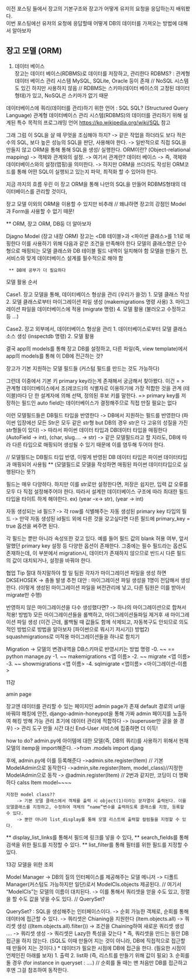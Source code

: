 이전 포스팅 들에서 장고의 기본구조와 장고가 어떻게 유저의 요청을 응답하는지 배워봤다.   
이번 포스팅에선 유저의 요청에 응답할때 어떻게 DB의 데이터를 가져오는 방법에 대해서 알아보자   

## 장고 모델 (ORM)

1. 데이터 베이스   
  장고는 데이터 베이스(RDBMS)로 데이터를 저장하고, 관리한다
RDBMS? : 관계형 데이터 베이스 관리 시스템
	MySQL, SQLite, Oracle 등이 존재
// NoSQL 시스템도 있긴 하지만 사용하지 않음
// RDBMS는 스키마(데이터 베이스의 고정된 데이터 형태)가 있고, NoSQL은 스키마가 없기 때문

데이터베이스에 쿼리(데이터를 관리)하기 위한 언어 : SQL
SQL? (Structured Query Language)
관계형 데이터베이스 관리 시스템(RDBMS)의 데이터를 관리하기 위해 설계된 특수 목적의 프로그래밍 언어
https://ko.wikipedia.org/wiki/SQL 참고


그래 그럼 이 SQL을 살 때 무엇을 조심해야 하지?
 	-> 같은 작업을 하더라도 보다 적은 수의 SQL, 보다 높은 성능의 SQL을 판단, 사용해야 한다.
	-> 일반적으로 직접 SQL을 만들지 않고 ORM을 통해 통해 SQL을 생성/ 실행한다.
ORM이란? (Object-relational mapping)
 -> 객체와 관계와의 설정. 
 -> 여기서 관계란? 데이터 베이스
 -> 즉, 객체와 데이터베이스와의 설정(맵핑)을 의미한다.
 -> 하지만 ORM을 쓰더라도 작성된 ORM코드를 통해 어떤 SQL이 실행되고 있는지 파악, 최적화 할 수 있어야 한다.


지금 까지의 흐름 
우린 이 장고 ORM을 통해 나만의 SQL을 만들어 RDBMS형태의 데이터베이스를 관리할 것이다,

장고 모델 이외의 ORM을 이용할 수 있지만 비추래
	// 왜냐하면 장고의 강점인 Model과 Form을 사용할 수 없기 때문!

 ** ORM, 장고 ORM, DB등 더 알아보자

Djagno Model (장고 내장 ORM)
  장고는 <DB 테이블>과 <파이썬 클래스>를 1:1로 매핑한다 
  이를 사용하기 위해 다음과 같은 조건을 만족해야 한다
	모델의 클래스명은 단수형으로
	매핑되는 모델 클래스와 DB 테이블 필드 내역이 일치해야 함
	모델을 만들기 전, 서비스와 맞게 데이터베이스 설계를 필수적으로 해야 함
	
	 ** DB에 공부가 더 필요하다

모델 활용 순서

Case1. 장고 모델을 통해, 데이터베이스 형상을 관리 (우리가 쓸것)
	1. 모델 클래스 작성
	2. 모델 클래스로부터 마이그레이션 파일 생성 (makemigrations 명령 사용)
	3. 마이그레이션 파일을 데이터베이스에 적용 (migrate 명령)
	4. 모델 활용 (불러오고 수정하고 등 ...)

Case2. 장고 외부에서, 데이터베이스 형상을 관리
	1. 데이터베이스로부터 모델 클래스 소스 생성 (inspectdb 명령)
	2. 모델 활용



결국 app의 models를 통해 장고 DB를 설정하고, 다른 파일(즉, view template)에서 app의 models를 통해 이 DB에 전근하는 것?



장고가 기본 지원하는 모델 필드들 (커스텀 필드를 만드는 것도 가능하다)

그런데 이중에서 기본 키 primary key라는게 존재해서 궁금해서 찾아봤다.
이건 
= > 관계형 데이터베이스에서 조(레코드)의 식별자로 이용하기에 가장 적합한 것을 관계 (테이블)마다 단 한 설계자에 의해 선택, 정의된 후보 키를 말한다. 
=> primary key를 저장하는 필드인 auto field는 데이터베이스가 결정해주므로 직접 만질 필요는 없다

이런 모델필드들은 DB필드 타입을 반영한다
	-> DB에서 지원하는 필드를 반영한다 
(파이썬 입장에선 모든 Str은 모두 같은 str형 but DB의 경우 str은 다 고유의 성질을 가진 str형들이 있다)
	-> 따라서 파이썬 데이터 타입과 DB데이터 타입을 매핑한다
	    (AutoField -> int), (char, slug.... -> str)
	-> 같은 모델필드라고 할 지라도, DB에 따라 다른 타입으로 매핑되어 생성될 수 있기 때문에 이를 염두해 두어야 한다.

// 모델필드는 DB필드 타입 반영, 이렇게 반영된 DB 데이터 타입은 파이썬 데이터타입과 매핑되어 사용됨 
	** (모델필드로 모델을 작성하면 매핑된 파이썬 데이터타입으로 실행된다는 뜻?)




필드는 매우 다양하다. 
하지만 이를 str로만 설정한다면, 저장은 쉽지만, 입력 값 오류를 모두 다 직접 설정해주어야 한다. 따라서 설계한 데이터베이스 구조에 따라 최대한 필드 타입을 타이트 하게 해야한다.
ex) (year –x-> str), (year -> int)


자동 생성되는 id 필드?
	-> 각 row를 식별해주는 자동 생성된 primary key 타입의 필드
	-> 만약 자동 생성된 id필드 외에 다른 것을 갖고싶다면 다른 필드에 primary_key = true 옵션을 써주면 된다.

각 필드는 뿐만 아니라 속성또한 갖고 있다.
예를 들어 필드 값의 blank 허용 여부, 앞서 말했던 primary key 설정 등 다양한 옵션이 존재한다.
그중에는 필수 필드라는 옵션도 존재하는데, 이 부분에서 migration시, 데이터가 존재하지 않으므로 반드시 다른 필드의 값이 대치되거나, 설정을 바꿔야 한다.

협업 Tip
절대 하지말하야 할 일
	팀원 각자가 마이그레이션 파일을 생성 하면 DKSEHOSEK -> 충돌 발생
	추천 대안 : 마이그레이션 파일 생성을 1명이 전담해서 생성한다. (이렇게 생성된 마이그레이션 파일을 버전관리에 넣고, 다른 팀원은 이를 받아서 migrate만 수행)

반영하지 않은 마이그레이션을 다수 생성했다면? -> 하나의 마이그레이션으로 합쳐서 적용!
	방법1) 모든 마이그레이션들을 롤백하고, 마이그레이션들파일 제거후 새 마이그레이션 파일 생성 (이건 근데, 롤백될 때 값들도 함께 삭제되고, 자동복구도 안되므로 의도적인 방법으로 방법을 알아보자 [파이썬으로 뭐시기 저시기])
	방법2) squashmigrations로 미적용 마이그레이션들을 하나로 함치기


Migration -> 모델의 변경내역을 DB스키마로 반영시키는 방법
명령
	-0. ~~ == python manage.py
	-1. ~~ makemigrations <앱 이름>
	-2. ~~ migrate <앱 이름>
	-3. ~~ showmigrations <앱 이름>
	-4. sqlmigrate <앱이름> <마이그레이션-이름>




11강

amin page

장고엔 데이터를 관리할 수 있는 페이지인 admin page가 존재
default 경로의 url을 바꿔야 해킹에 안전,
django-admin-honeypot을 통해 가짜 admin 페이지를 노출하여 해킹 방해 가능
관리 초기에 데이터 관리에 적합하다 -> (superuser만 글을 쓸 경우)
	-> 관리 도구 만들 시간 대신 End-User 서비스에 집중하면 더 이득!



how to do?
  admin.py에 아이템에 대한 모델(즉, DB의 쿼리)를 사용하기 위해서 현재 모델의 itemp을 import해준다.
		->from .models import djang

  후에, admin.py에 이를 등록해준다
		->admin.site.register(Item) // 기본 ModelAdmin으로 동작한다
		->admin,site.register(Item, model_class)//지정한 ModelAdmin으로 동작
 		-> @admin.register(Item) // 2번과 같지만, 코딩이 더 명확하다
			calss Item model~~~~

	지정한 model class??
		-> 기본 모델 클래스에서 객체를 출력 시 object(1)이라는 문자열이 출력된다. 이를 모델클래스를 지정하고, 수정하여 객체의 “name”변수를 출력하도록 클래스를 지정, 등록할 수 있다.
		-> 뿐만 아니라 list_display를 통해 모델 리스트에 출력할 컬럼들을 지정할 수 있다.

** display_list_links를 통해서 필드에 링크를 넣을 수 있다, 
** search_fields를 통해 검색을 위한 필드를 지정할 수 있다.
** list_filter를 통해 필터를 위한 필드를 지정할 수 있다.




13강 모델을 위한 조회


Model Manager
  -> DB의 질의 인터페이스를 제공해주는 모델 메니저
  -> 디폴트 Manager(커스텀도 가능하지만 일단)로서 ModelCls.objects 제공된다.
	// 여기서 “ModelCls”는 모델의 이름이 대치된다.
  -> 이를 통해서 쿼리셋을 얻을 수도 있고, 정렬을 할 수도 값을 넣을 수도 있다.
 	// QuerySet? 

QuerySet? : SQL을 생성해주는 인터페이스이다.
  -> 순회 가능한 객체로, 순회를 통해 데이터에 접근할 수 있다.
  -> 쿼리셋은 Chianing을 지원한다
	(Item.objects.all) -> 쿼리셋 생성
	((Item.objects.all).filter()) -> 조건을 Chaining하여 새로운 쿼리셋 생성
	.... -> 쿼리셋 생성
  -> 쿼리셋은 Lazy한 특성을 갖는다
	* 즉, 쿼리셋을 만드는 동안 DB접근을 하지 않는다. (SQL도 이때 만들어 지는 것이 아니라, DB에 직접적으로 접근할 때 만들어 지는 것이다.)
 	* 데이터가 필요한 시점에 DB에 접근을 한다. (필요한 시점이 언제인진 아래를 보자)
		1. 출력
		2. list화 (즉, 리스트를 만들기 위해 값이 필요)
		3. 순회를 돌 경우 (for instance in queryset : ....)
			// 순회를 돌 때는 맨 처음만 DB를 접근하고 후엔 그걸 참조하여 동작한다.




